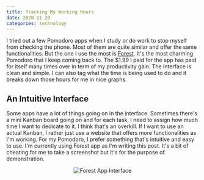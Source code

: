 ```yaml
---
title: Tracking My Working Hours
date: 2020-11-29
categories: technology
---
```


I tried out a few Pomodoro apps when I study or do work to stop myself from checking the phone. Most of them are quite similar and offer the same functionalities. But the one I use the most is [Forest](https://www.forestapp.cc/). It's the most charming Pomodoro that I keep coming back to. The $1.99 I paid for the app has paid for itself many times over in term of my productivity gain. The interface is clean and simple. I can also tag what the time is being used to do and it breaks down those hours for me in nice graphs.

<!--more-->

## An Intuitive Interface

Some apps have a lot of things going on in the interface. Sometimes there's a mini Kanban board going on and for each task, I need to assign how much time I want to dedicate to it. I think that's an overkill. If I want to use an actual Kanban, I rather just use a website that offers more functionalities as I'm working. For my Pomodoro, I prefer something that's intuitive and easy to use. I'm currently using Forest app as I'm writing this post. It's a bit of cheating for me to take a screenshot but it's for the purpose of demonstration.

<p align="center">
  <img src="https://i.imgur.com/65JqIhy.jpg" alt="Forest App Interface">
</p>

